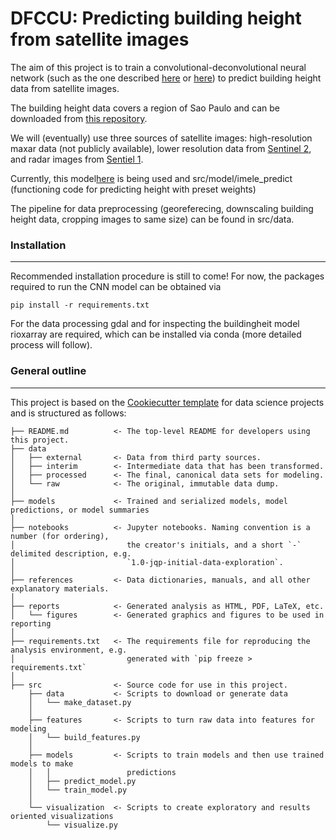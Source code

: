# DFCCU: Predicting building height from satellite images

The aim of this project is to train a convolutional-deconvolutional neural network (such as the one described [here](https://arxiv.org/abs/1802.10249) or [here](https://www.mdpi.com/2072-4292/12/17/2719)) to predict building height data from satellite images. 

The building height data covers a region of Sao Paulo and can be downloaded from [this repository](https://www.kaggle.com/datasets/andasampa/height-model).

We will (eventually) use three sources of satellite images: high-resolution maxar data (not publicly available), lower resolution data from [Sentinel 2](https://developers.google.com/earth-engine/datasets/catalog/sentinel-2), and radar images from [Sentiel 1](https://developers.google.com/earth-engine/datasets/catalog/COPERNICUS_S1_GRD).

Currently, this model[here](https://github.com/speed8928/IMELE) is being used and src/model/imele_predict (functioning code for predicting height with preset weights)

The pipeline for data preprocessing (georeferecing, downscaling building height data, cropping images to same size) can be found in src/data.

### Installation
------------

Recommended installation procedure is still to come! For now, the packages required to run the CNN model can be obtained via

    pip install -r requirements.txt
    
For the data processing gdal and for inspecting the buildingheit model rioxarray are required, which can be installed via conda (more detailed process will follow).

### General outline
------------
This project is based on the [Cookiecutter template](http://drivendata.github.io/cookiecutter-data-science/) for data science projects and is structured as follows:

```
├── README.md          <- The top-level README for developers using this project.
├── data
│   ├── external       <- Data from third party sources.
│   ├── interim        <- Intermediate data that has been transformed.
│   ├── processed      <- The final, canonical data sets for modeling.
│   └── raw            <- The original, immutable data dump.
│
├── models             <- Trained and serialized models, model predictions, or model summaries
│
├── notebooks          <- Jupyter notebooks. Naming convention is a number (for ordering),
│                         the creator's initials, and a short `-` delimited description, e.g.
│                         `1.0-jqp-initial-data-exploration`.
│
├── references         <- Data dictionaries, manuals, and all other explanatory materials.
│
├── reports            <- Generated analysis as HTML, PDF, LaTeX, etc.
│   └── figures        <- Generated graphics and figures to be used in reporting
│
├── requirements.txt   <- The requirements file for reproducing the analysis environment, e.g.
│                         generated with `pip freeze > requirements.txt`
│
├── src                <- Source code for use in this project.
    ├── data           <- Scripts to download or generate data
    │   └── make_dataset.py
    │
    ├── features       <- Scripts to turn raw data into features for modeling
    │   └── build_features.py
    │
    ├── models         <- Scripts to train models and then use trained models to make
    │   │                 predictions
    │   ├── predict_model.py
    │   └── train_model.py
    │
    └── visualization  <- Scripts to create exploratory and results oriented visualizations
        └── visualize.py

```




